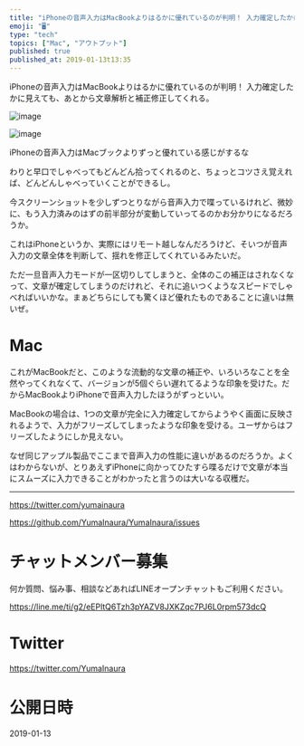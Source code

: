```yaml
---
title: "iPhoneの音声入力はMacBookよりはるかに優れているのが判明！ 入力確定したかに見えても、あとから文章解析と補正修正してくれる。"
emoji: "🖥"
type: "tech"
topics: ["Mac", "アウトプット"]
published: true
published_at: 2019-01-13t13:35
---
```


iPhoneの音声入力はMacBookよりはるかに優れているのが判明！ 入力確定したかに見えても、あとから文章解析と補正修正してくれる。

![image](https://user-images.githubusercontent.com/13635059/51081638-e38fc100-1737-11e9-9093-9870b5f13903.png)

![image](https://user-images.githubusercontent.com/13635059/51081639-e68ab180-1737-11e9-8a87-d5ef55573aa3.png)

iPhoneの音声入力はMacブックよりずっと優れている感じがするな

わりと早口でしゃべってもどんどん拾ってくれるのと、ちょっとコツさえ覚えれば、どんどんしゃべっていくことができるし。

今スクリーンショットを少しずつとりながら音声入力で喋っているけれど、微妙に、もう入力済みのはずの前半部分が変動していってるのかお分かりになるだろうか。

これはiPhoneというか、実際にはリモート越しなんだろうけど、そいつが音声入力の文章全体を判断して、揺れを修正してくれているみたいだ。

ただ一旦音声入力モードが一区切りしてしまうと、全体のこの補正はされなくなって、文章が確定してしまうのだけれど、それに追いつくようなスピードでしゃべればいいかな。まぁどちらにしても驚くほど優れたものであることに違いは無いぜ。

# Mac

これがMacBookだと、このような流動的な文章の補正や、いろいろなことを全然やってくれなくて、バージョンが5個ぐらい遅れてるような印象を受けた。だからMacBookよりiPhoneで音声入力したほうがずっといい。

MacBookの場合は、1つの文章が完全に入力確定してからようやく画面に反映されるようで、入力がフリーズしてしまったような印象を受ける。ユーザからはフリーズしたようにしか見えない。

なぜ同じアップル製品でここまで音声入力の性能に違いがあるのだろうか。よくはわからないが、とりあえずiPhoneに向かってひたすら喋るだけで文章が本当にスムーズに入力できることがわかったと言うのは大いなる収穫だ。

---

https://twitter.com/yumainaura

https://github.com/YumaInaura/YumaInaura/issues









<!-- Update From Qiita API -->

# チャットメンバー募集


何か質問、悩み事、相談などあればLINEオープンチャットもご利用ください。

https://line.me/ti/g2/eEPltQ6Tzh3pYAZV8JXKZqc7PJ6L0rpm573dcQ





# Twitter


https://twitter.com/YumaInaura


<!-- Update From Qiita API -->



# 公開日時

2019-01-13

